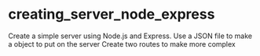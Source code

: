# creating_server_node_express
Create a simple server using Node.js and Express. 
Use a JSON file to make a object to put on the server
Create two routes to make more complex
